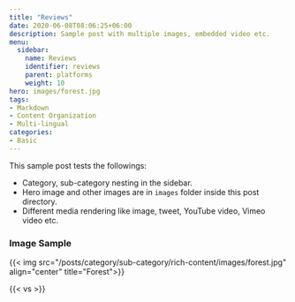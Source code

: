 ```yaml
---
title: "Reviews"
date: 2020-06-08T08:06:25+06:00
description: Sample post with multiple images, embedded video etc.
menu:
  sidebar:
    name: Reviews
    identifier: reviews
    parent: platforms
    weight: 10
hero: images/forest.jpg
tags:
- Markdown
- Content Organization
- Multi-lingual
categories:
- Basic
---
```


This sample post tests the followings:

- Category, sub-category nesting in the sidebar.
- Hero image and other images are in `images` folder inside this post directory.
- Different media rendering like image, tweet, YouTube video, Vimeo video etc.

### Image Sample

{{< img src="/posts/category/sub-category/rich-content/images/forest.jpg" align="center" title="Forest">}}

{{< vs >}}
